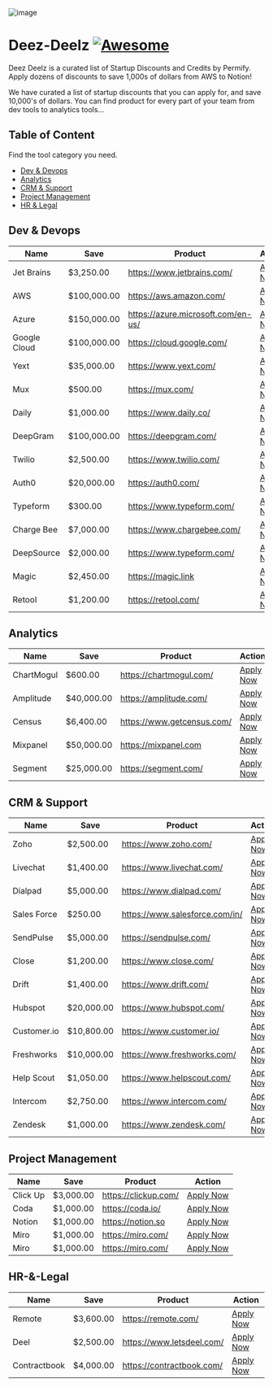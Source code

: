 ![image](https://user-images.githubusercontent.com/63932252/167680845-cd3952e1-ac76-42b7-b512-4499c90a4651.png)
# Deez-Deelz [![Awesome](https://awesome.re/badge-flat2.svg)](https://awesome.re)
Deez Deelz is a curated  list of Startup Discounts and Credits by Permify. Apply dozens of discounts to save 1,000s of dollars from AWS to Notion!

We have curated a list of startup discounts that you can apply for, and save 10,000's of dollars. You can find product for every part of your team from dev tools to analytics tools...

## Table of Content
Find the tool category you need.
- [Dev & Devops](#dev--devops)
- [Analytics](#analytics)
- [CRM & Support](#crm--support)
- [Project Management](#project-management)
- [HR & Legal](#hr--legal)

## Dev & Devops
| Name | Save | Product | Action |
|------|------|---------|--------|
| Jet Brains | $3,250.00 | https://www.jetbrains.com/ | [Apply Now](https://www.jetbrains.com/store/startups/) |
| AWS | $100,000.00 | https://aws.amazon.com/ | [Apply Now](https://aws.amazon.com/activate/) |
| Azure | $150,000.00 | https://azure.microsoft.com/en-us/ | [Apply Now](https://startups.microsoft.com/en-us/) |
| Google Cloud | $100,000.00 | https://cloud.google.com/ | [Apply Now](https://cloud.google.com/startup) |
| Yext | $35,000.00 | https://www.yext.com/ | [Apply Now](https://hitchhikers.yext.com/programs/startups) |
| Mux | $500.00 | https://mux.com/ | [Apply Now](https://mux.com/startups) |
| Daily | $1,000.00 | https://www.daily.co/ | [Apply Now](https://www.daily.co/blog/get-early-access-to-dailys-startup-program/) |
| DeepGram | $100,000.00 | https://deepgram.com/ | [Apply Now](https://deepgram.com/startup-program/) |
| Twilio | $2,500.00 | https://www.twilio.com/ | [Apply Now](https://www.twilio.com/solutions/startups) |
| Auth0 | $20,000.00 | https://auth0.com/ | [Apply Now](https://auth0.com/startups) |
| Typeform | $300.00 | https://www.typeform.com/ | [Apply Now](https://tfsales.typeform.com/to/cHOQj40j) |
| Charge Bee | $7,000.00 | https://www.chargebee.com/ | [Apply Now](https://www.chargebee.com/entrepreneurs/) |
| DeepSource | $2,000.00 | https://www.typeform.com/ | [Apply Now](https://tfsales.typeform.com/to/cHOQj40j) |
| Magic | $2,450.00 | https://magic.link | [Apply Now](https://magic.link/startups) |
| Retool | $1,200.00 | https://retool.com/ | [Apply Now](https://retool.com/startups/) |

## Analytics
| Name | Save | Product | Action |
|------|------|---------|--------|
| ChartMogul | $600.00 | https://chartmogul.com/ | [Apply Now](https://chartmogul.com/startups/) |
| Amplitude | $40,000.00 | https://amplitude.com/ | [Apply Now](https://amplitude.com/startups) |
| Census | $6,400.00 | https://www.getcensus.com/ | [Apply Now](https://www.getcensus.com/startups) |
| Mixpanel | $50,000.00 | https://mixpanel.com | [Apply Now](https://mixpanel.com/startups/) |
| Segment | $25,000.00 | https://segment.com/ | [Apply Now](https://segment.com/industry/startups/) |

## CRM & Support
| Name | Save | Product | Action |
|------|------|---------|--------|
| Zoho | $2,500.00 | https://www.zoho.com/ | [Apply Now](https://www.zoho.com/en-mea/r/startup-program.html) |
| Livechat | $1,400.00 | https://www.livechat.com/ | [Apply Now](https://startups.livechatinc.com/) |
| Dialpad | $5,000.00 | https://www.dialpad.com/ | [Apply Now](https://www.dialpad.com/dialpadforgood/) |
| Sales Force | $250.00 | https://www.salesforce.com/in/ | [Apply Now](https://www.salesforce.com/in/campaign/salesforce-startup-program/) |
| SendPulse | $5,000.00 | https://sendpulse.com/ | [Apply Now](https://sendpulse.com/startup) |
| Close | $1,200.00 | https://www.close.com/ | [Apply Now](https://www.close.com/startups#apply) |
| Drift | $1,400.00 | https://www.drift.com/ | [Apply Now](https://www.drift.com/solutions/startups/) |
| Hubspot | $20,000.00 | https://www.hubspot.com/ | [Apply Now](https://www.hubspot.com/startups) |
| Customer.io | $10,800.00 | https://www.customer.io/ | [Apply Now](https://customer.io/startup-program/) |
| Freshworks | $10,000.00 | https://www.freshworks.com/ | [Apply Now](https://www.freshworks.com/partners/startup-program/product-hunt/?ref=ph_searchposts) |
| Help Scout | $1,050.00 | https://www.helpscout.com/ | [Apply Now](https://www.helpscout.com/startup-program/) |
| Intercom | $2,750.00 | https://www.intercom.com/ | [Apply Now](https://www.intercom.com/early-stage) |
| Zendesk | $1,000.00 | https://www.zendesk.com/ | [Apply Now](https://www.zendesk.com/startups/) |

## Project Management
| Name | Save | Product | Action |
|------|------|---------|--------|
| Click Up | $3,000.00 | https://clickup.com/ | [Apply Now](https://clickup.com/teams/startup) |
| Coda | $1,000.00 | https://coda.io/ | [Apply Now](https://coda.io/for/startups) |
| Notion | $1,000.00 | https://notion.so | [Apply Now](https://www.notion.so/startups) |
| Miro | $1,000.00 | https://miro.com/ | [Apply Now](https://miro-survey.typeform.com/to/Elf8mBUy) |
| Miro | $1,000.00 | https://miro.com/ | [Apply Now](https://miro-survey.typeform.com/to/Elf8mBUy) |

## HR-&-Legal
| Name | Save | Product | Action |
|------|------|---------|--------|
| Remote | $3,600.00 | https://remote.com/ | [Apply Now](https://remote.com/platform/use-case/startup) |
| Deel | $2,500.00 | https://www.letsdeel.com/ | [Apply Now](https://www.letsdeel.com/register-your-startup) |
| Contractbook | $4,000.00 | https://contractbook.com/ | [Apply Now](https://contractbook.com/contractbook-for-unicorns#form) |

